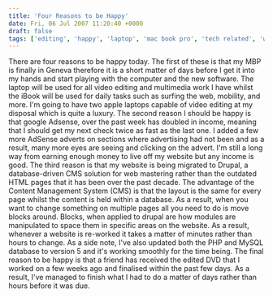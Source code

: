 ```yaml
---
title: 'Four Reasons to be Happy'
date: Fri, 06 Jul 2007 11:20:40 +0000
draft: false
tags: ['editing', 'happy', 'laptop', 'mac book pro', 'tech related', 'website news', 'work']
---
```


There are four reasons to be happy today. The first of these is that my MBP is finally in Geneva therefore it is a short matter of days before I get it into my hands and start playing with the computer and the new software. The laptop will be used for all video editing and multimedia work I have whilst the iBook will be used for daily tasks such as surfing the web, mobility, and more. I'm going to have two apple laptops capable of video editing at my disposal which is quite a luxury. The second reason I should be happy is that google Adsense, over the past week has doubled in income, meaning that I should get my next check twice as fast as the last one. I added a few more AdSense adverts on sections where advertising had not been and as a result, many more eyes are seeing and clicking on the advert. I'm still a long way from earning enough money to live off my website but any income is good. The third reason is that my website is being migrated to Drupal, a database-driven CMS solution for web mastering rather than the outdated HTML pages that it has been over the past decade. The advantage of the Content Management System (CMS) is that the layout is the same for every page whilst the content is held within a database. As a result, when you want to change something on multiple pages all you need to do is move blocks around. Blocks, when applied to drupal are how modules are manipulated to space them in specific areas on the website. As a result, whenever a website is re-worked it takes a matter of minutes rather than hours to change. As a side note, I've also updated both the PHP and MySQL database to version 5 and it's working smoothly for the time being. The final reason to be happy is that a friend has received the edited DVD that I worked on a few weeks ago and finalised within the past few days. As a result, I've managed to finish what I had to do a matter of days rather than hours before it was due.